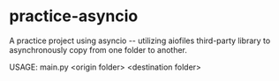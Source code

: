 # practice-asyncio
A practice project using asyncio -- utilizing aiofiles third-party library to asynchronously copy from one folder to another.

USAGE: main.py &lt;origin folder&gt; &lt;destination folder&gt;